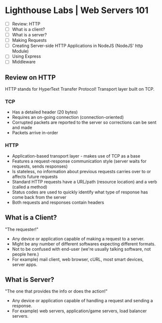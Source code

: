 # Lighthouse Labs | Web Servers 101

* [ ] Review: HTTP
* [ ] What is a client?
* [ ] What is a server?
* [ ] Making Requests
* [ ] Creating Server-side HTTP Applications in NodeJS (NodeJS' http Module)
* [ ] Using Express
* [ ] Middleware

## Review on HTTP

HTTP stands for HyperText Transfer Protocol! Transport layer built on TCP.

### TCP

* Has a detailed header (20 bytes)
* Requires an on-going connection (connection-oriented)
* Corrupted packets are reported to the server so corrections can be sent and made
* Packets arrive in-order

### HTTP

* Application-based transport layer - makes use of TCP as a base
* Features a request-response communication style (server waits for requests, sends responses)
* Is stateless, no information about previous requests carries over to or affects future requests
* Standard HTTP requests have a URL/path (resource location) and a verb (called a method)
* Status codes are used to quickly identify what type of response has come back from the server
* Both requests and responses contain headers

## What is a Client?

"The requester!"

* Any device or application capable of making a request to a server.
* Might be any number of different softwares expecting different formats.
* Not to be confused with end-user (we're usually talking software, not people here.)
* For example) mail client, web browser, cURL, most smart devices, server apps.

## What is Server?

"The one that provides the info or does the action!"

* Any device or application capable of handling a request and sending a response.
* For example) web servers, application/game servers, load balancer servers.
